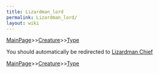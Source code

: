 ```yaml
---
title: Lizardman_lord
permalink: Lizardman_lord/
layout: wiki
---
```


[MainPage](/keeperrl_wiki/ "wikilink")>>[Creature](/keeperrl_wiki/Creature_Guide "wikilink")>>[Type](/keeperrl_wiki/Type "wikilink")

You should automatically be redirected to [Lizardman Chief](/keeperrl_wiki/Lizardman_Chief/)

[MainPage](/keeperrl_wiki/ "wikilink")>>[Creature](/keeperrl_wiki/Creature_Guide "wikilink")>>[Type](/keeperrl_wiki/Type "wikilink")

